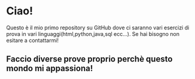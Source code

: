 # Ciao!
Questo è il mio primo repository su GitHub dove ci saranno vari esercizi di prova in vari linguaggi(html,python,java,sql ecc...). Se hai bisogno non esitare a contattarmi!

## Faccio diverse prove proprio perchè questo mondo mi appassiona!